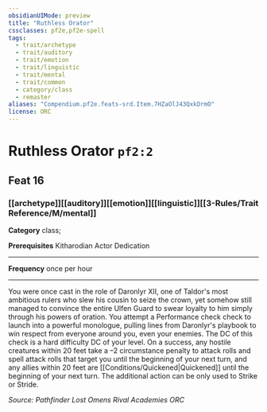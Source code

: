 ```yaml
---
obsidianUIMode: preview
title: "Ruthless Orator"
cssclasses: pf2e,pf2e-spell
tags:
  - trait/archetype
  - trait/auditory
  - trait/emotion
  - trait/linguistic
  - trait/mental
  - trait/common
  - category/class
  - remaster
aliases: "Compendium.pf2e.feats-srd.Item.7HZaOlJ43QxkDrmO"
license: ORC
---
```

# Ruthless Orator `pf2:2`
## Feat 16
### [[archetype]][[auditory]][[emotion]][[linguistic]][[3-Rules/Trait Reference/M/mental]]

**Category** class; 



**Prerequisites** Kitharodian Actor Dedication
* * *
**Frequency** once per hour

* * *

You were once cast in the role of Daronlyr XII, one of Taldor's most ambitious rulers who slew his cousin to seize the crown, yet somehow still managed to convince the entire Ulfen Guard to swear loyalty to him simply through his powers of oration. You attempt a Performance check check to launch into a powerful monologue, pulling lines from Daronlyr's playbook to win respect from everyone around you, even your enemies. The DC of this check is a hard difficulty DC of your level. On a success, any hostile creatures within 20 feet take a –2 circumstance penalty to attack rolls and spell attack rolls that target you until the beginning of your next turn, and any allies within 20 feet are [[Conditions/Quickened|Quickened]] until the beginning of your next turn. The additional action can be only used to Strike or Stride.

*Source: Pathfinder Lost Omens Rival Academies*
*ORC*